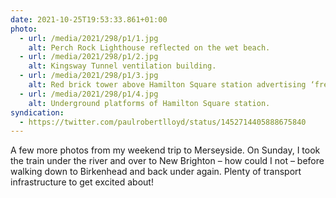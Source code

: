 ```yaml
---
date: 2021-10-25T19:53:33.861+01:00
photo:
  - url: /media/2021/298/p1/1.jpg
    alt: Perch Rock Lighthouse reflected on the wet beach.
  - url: /media/2021/298/p1/2.jpg
    alt: Kingsway Tunnel ventilation building.
  - url: /media/2021/298/p1/3.jpg
    alt: Red brick tower above Hamilton Square station advertising ‘frequent electric trains’.
  - url: /media/2021/298/p1/4.jpg
    alt: Underground platforms of Hamilton Square station.
syndication:
  - https://twitter.com/paulrobertlloyd/status/1452714405888675840
---
```


A few more photos from my weekend trip to Merseyside. On Sunday, I took the train under the river and over to New Brighton – how could I not – before walking down to Birkenhead and back under again. Plenty of transport infrastructure to get excited about!
